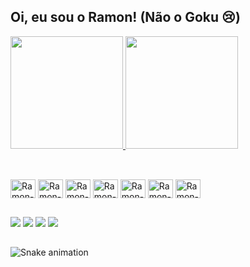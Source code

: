 ## Oi, eu sou o Ramon! (Não o Goku 😢)

<a href="https://github.com/ramonoliveira1">
  <img height="180em" src="https://github-readme-stats.vercel.app/api?username=ramonoliveira1&show_icons=true&theme=great-gatsby">
  <img height="180em" src="https://github-readme-stats.vercel.app/api/top-langs/?username=ramonoliveira1&layout=compact&theme=great-gatsby">
</a>

##

<div style="display: inline_block"><br>
  <img align="center" alt="Ramon-php" height="30" width="40" src="https://cdn.jsdelivr.net/gh/devicons/devicon/icons/php/php-original.svg">
  <img align="center" alt="Ramon-js" height="30" width="40" src="https://cdn.jsdelivr.net/gh/devicons/devicon/icons/javascript/javascript-original.svg">
  <img align="center" alt="Ramon-react" height="30" width="40" src="https://cdn.jsdelivr.net/gh/devicons/devicon/icons/react/react-original.svg">
  <img align="center" alt="Ramon-html" height="30" width="40" src="https://cdn.jsdelivr.net/gh/devicons/devicon/icons/html5/html5-original.svg">
  <img align="center" alt="Ramon-css" height="30" width="40" src="https://cdn.jsdelivr.net/gh/devicons/devicon/icons/css3/css3-original.svg">
  <img align="center" alt="Ramon-sass" height="30" width="40" src="https://cdn.jsdelivr.net/gh/devicons/devicon/icons/sass/sass-original.svg">
  <img align="center" alt="Ramon-bootstrap" height="30" width="40" src="https://cdn.jsdelivr.net/gh/devicons/devicon/icons/bootstrap/bootstrap-original.svg">
</div>

##

<div> 
  <a href="https://www.linkedin.com/in/ramonoliveira/" target="_blank"><img src="https://img.shields.io/badge/-LinkedIn-%230077B5?style=for-the-badge&logo=linkedin&logoColor=white" target="_blank"></a> 
  <a href = "mailto:ramon.ubt@gmail.com"><img src="https://img.shields.io/badge/-Gmail-%23333?style=for-the-badge&logo=gmail&logoColor=white" target="_blank"></a>
  <a href="https://instagram.com/1ramonzera" target="_blank"><img src="https://img.shields.io/badge/-Instagram-%23E4405F?style=for-the-badge&logo=instagram&logoColor=white" target="_blank"></a>
  <a href="https://portfolio-ramon.vercel.app/" target="_blank"><img src="https://img.shields.io/badge/Meu%20-Portfólio-orange?style=for-the-badge" target="_blank"></a>
</div>

##

![Snake animation](https://github.com/ramonoliveira1/ramonoliveira1/blob/output/github-contribution-grid-snake.svg)
